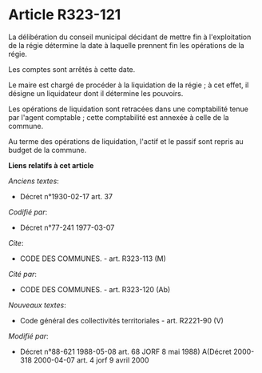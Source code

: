 # Article R323-121

La délibération du conseil municipal décidant de mettre fin à l'exploitation de la régie détermine la date à laquelle
prennent fin les opérations de la régie.

Les comptes sont arrêtés à cette date.

Le maire est chargé de procéder à la liquidation de la régie ; à cet effet, il désigne un liquidateur dont il détermine les
pouvoirs.

Les opérations de liquidation sont retracées dans une comptabilité tenue par l'agent comptable ; cette comptabilité est
annexée à celle de la commune.

Au terme des opérations de liquidation, l'actif et le passif sont repris au budget de la commune.

**Liens relatifs à cet article**

_Anciens textes_:

  - Décret n°1930-02-17 art. 37

_Codifié par_:

  - Décret n°77-241 1977-03-07

_Cite_:

  - CODE DES COMMUNES. - art. R323-113 (M)

_Cité par_:

  - CODE DES COMMUNES. - art. R323-120 (Ab)

_Nouveaux textes_:

  - Code général des collectivités territoriales - art. R2221-90 (V)

_Modifié par_:

  - Décret n°88-621 1988-05-08 art. 68 JORF 8 mai 1988) A(Décret 2000-318 2000-04-07 art. 4 jorf 9 avril 2000
